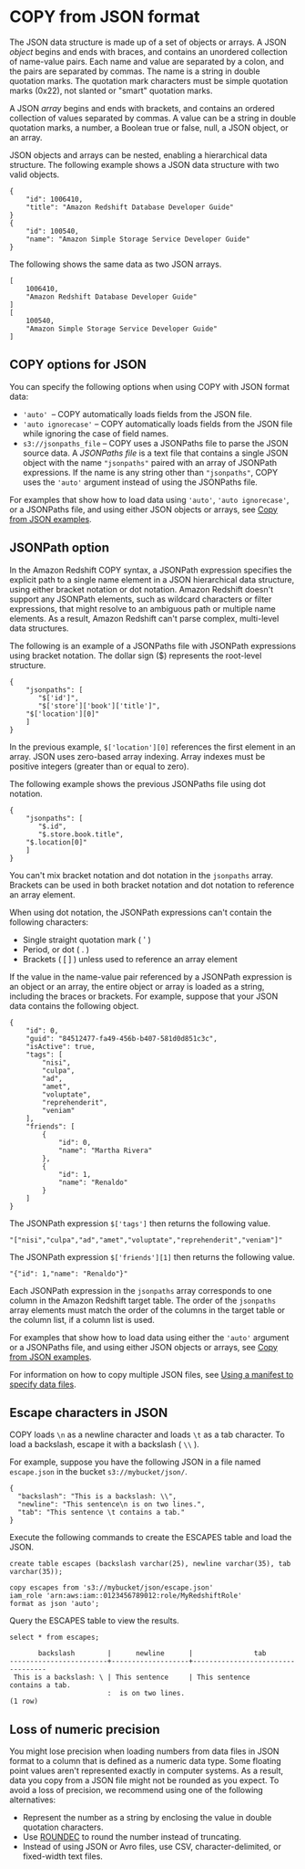 # COPY from JSON format<a name="copy-usage_notes-copy-from-json"></a>

The JSON data structure is made up of a set of objects or arrays\. A JSON *object* begins and ends with braces, and contains an unordered collection of name\-value pairs\. Each name and value are separated by a colon, and the pairs are separated by commas\. The name is a string in double quotation marks\. The quotation mark characters must be simple quotation marks \(0x22\), not slanted or "smart" quotation marks\. 

A JSON *array* begins and ends with brackets, and contains an ordered collection of values separated by commas\. A value can be a string in double quotation marks, a number, a Boolean true or false, null, a JSON object, or an array\. 

JSON objects and arrays can be nested, enabling a hierarchical data structure\. The following example shows a JSON data structure with two valid objects\. 

```
{
    "id": 1006410,
    "title": "Amazon Redshift Database Developer Guide"
}
{
    "id": 100540,
    "name": "Amazon Simple Storage Service Developer Guide"
}
```

The following shows the same data as two JSON arrays\.

```
[
    1006410,
    "Amazon Redshift Database Developer Guide"
]
[
    100540,
    "Amazon Simple Storage Service Developer Guide"
]
```

## COPY options for JSON<a name="copy-usage-json-options"></a>

You can specify the following options when using COPY with JSON format data: 
+ `'auto' `– COPY automatically loads fields from the JSON file\. 
+ `'auto ignorecase'` – COPY automatically loads fields from the JSON file while ignoring the case of field names\.
+ `s3://jsonpaths_file` – COPY uses a JSONPaths file to parse the JSON source data\. A *JSONPaths file* is a text file that contains a single JSON object with the name `"jsonpaths"` paired with an array of JSONPath expressions\. If the name is any string other than `"jsonpaths"`, COPY uses the `'auto'` argument instead of using the JSONPaths file\. 

For examples that show how to load data using `'auto'`, `'auto ignorecase'`, or a JSONPaths file, and using either JSON objects or arrays, see [Copy from JSON examples](r_COPY_command_examples.md#r_COPY_command_examples-copy-from-json)\. 

## JSONPath option<a name="copy-usage-json-options"></a>

In the Amazon Redshift COPY syntax, a JSONPath expression specifies the explicit path to a single name element in a JSON hierarchical data structure, using either bracket notation or dot notation\. Amazon Redshift doesn't support any JSONPath elements, such as wildcard characters or filter expressions, that might resolve to an ambiguous path or multiple name elements\. As a result, Amazon Redshift can't parse complex, multi\-level data structures\.

The following is an example of a JSONPaths file with JSONPath expressions using bracket notation\. The dollar sign \($\) represents the root\-level structure\. 

```
{
    "jsonpaths": [
       "$['id']",
       "$['store']['book']['title']",
	"$['location'][0]" 
    ]
}
```

 In the previous example, `$['location'][0]` references the first element in an array\. JSON uses zero\-based array indexing\. Array indexes must be positive integers \(greater than or equal to zero\)\.

The following example shows the previous JSONPaths file using dot notation\. 

```
{
    "jsonpaths": [
       "$.id",
       "$.store.book.title",
	"$.location[0]"
    ]
}
```

You can't mix bracket notation and dot notation in the `jsonpaths` array\. Brackets can be used in both bracket notation and dot notation to reference an array element\. 

When using dot notation, the JSONPath expressions can't contain the following characters: 
+ Single straight quotation mark \( ' \) 
+ Period, or dot \( \. \) 
+ Brackets \( \[ \] \) unless used to reference an array element 

If the value in the name\-value pair referenced by a JSONPath expression is an object or an array, the entire object or array is loaded as a string, including the braces or brackets\. For example, suppose that your JSON data contains the following object\. 

```
{
    "id": 0,
    "guid": "84512477-fa49-456b-b407-581d0d851c3c",
    "isActive": true,
    "tags": [
        "nisi",
        "culpa",
        "ad",
        "amet",
        "voluptate",
        "reprehenderit",
        "veniam"
    ],
    "friends": [
        {
            "id": 0,
            "name": "Martha Rivera"
        },
        {
            "id": 1,
            "name": "Renaldo"
        }
    ]
}
```

The JSONPath expression `$['tags']` then returns the following value\. 

```
"["nisi","culpa","ad","amet","voluptate","reprehenderit","veniam"]" 
```

The JSONPath expression `$['friends'][1]` then returns the following value\. 

```
"{"id": 1,"name": "Renaldo"}" 
```

Each JSONPath expression in the `jsonpaths` array corresponds to one column in the Amazon Redshift target table\. The order of the `jsonpaths` array elements must match the order of the columns in the target table or the column list, if a column list is used\. 

For examples that show how to load data using either the `'auto'` argument or a JSONPaths file, and using either JSON objects or arrays, see [Copy from JSON examples](r_COPY_command_examples.md#r_COPY_command_examples-copy-from-json)\. 

For information on how to copy multiple JSON files, see [Using a manifest to specify data files](loading-data-files-using-manifest.md)\.

## Escape characters in JSON<a name="copy-usage-json-escape-characters"></a>

COPY loads `\n` as a newline character and loads `\t` as a tab character\. To load a backslash, escape it with a backslash \( `\\` \)\.

For example, suppose you have the following JSON in a file named `escape.json` in the bucket `s3://mybucket/json/`\.

```
{
  "backslash": "This is a backslash: \\",
  "newline": "This sentence\n is on two lines.",
  "tab": "This sentence \t contains a tab."
}
```

Execute the following commands to create the ESCAPES table and load the JSON\.

```
create table escapes (backslash varchar(25), newline varchar(35), tab varchar(35));

copy escapes from 's3://mybucket/json/escape.json' 
iam_role 'arn:aws:iam::0123456789012:role/MyRedshiftRole'
format as json 'auto';
```

Query the ESCAPES table to view the results\.

```
select * from escapes;

       backslash        |      newline      |               tab
------------------------+-------------------+----------------------------------
 This is a backslash: \ | This sentence     | This sentence    contains a tab.
                        :  is on two lines.
(1 row)
```

## Loss of numeric precision<a name="copy-usage-json-rounding"></a>

You might lose precision when loading numbers from data files in JSON format to a column that is defined as a numeric data type\. Some floating point values aren't represented exactly in computer systems\. As a result, data you copy from a JSON file might not be rounded as you expect\. To avoid a loss of precision, we recommend using one of the following alternatives:
+ Represent the number as a string by enclosing the value in double quotation characters\.
+ Use [ROUNDEC](copy-parameters-data-conversion.md#copy-roundec) to round the number instead of truncating\.
+ Instead of using JSON or Avro files, use CSV, character\-delimited, or fixed\-width text files\.
